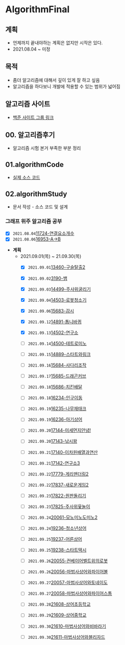 # AlgorithmFinal  

## 계획   

- 언제까지 끝내야하는 계획은 없지만 시작은 있다.  
- 2021.08.04 ~ 미정  

## 목적  

- 좀더 알고리즘에 대해서 깊이 있게 잘 하고 싶음  
- 알고리즘을 하다보니 개발에 적용할 수 있는 범위가 넓어짐  

## 알고리즘 사이트  

-  [백준 사이트 그룹  링크](https://www.acmicpc.net/group/12038)

## 00. 알고리즘후기

- 알고리즘 시험 본거 부족한 부분 정리

## 01.algorithmCode

- [실제 소스 코드](./01.algorithmCode/algorithmCode)

## 02.algorithmStudy
- 문서 작성 - 소스 코드 및 설계
### 그래프 위주 알고리즘 공부  

- [x] `2021.08.04`[11724-연결요소개수](./02.algorithmStudy/0804/2021년08월04일_11724-연결요소의개수.md) 
- [x] `2021.08.06`[16953-A->B](./02.algorithmStudy/0806/2021년08월06일_16953-A-B.md)

- **계획**
  - 2021.09.01(목) ~ 21.09.30(목)
    - [x] `2021.09.01`[13460-구슬탈출2](./02.algorithmStudy/0901/01.13460-구슬탈출2/2021년09월01일_13460-구슬탈출2.md)
    - [x] `2021.09.02`[3190-뱀](./02.algorithmStudy/0902/01.3190-뱀/2021년09월02일_3190-뱀.md)
    - [x] `2021.09.03`[14499-주사위굴리기](./02.algorithmStudy/0903/01.14499-주사위굴리기/2021년09월03일_14499주사위굴리기.md)  
    - [x] `2021.09.04`[14503-로봇청소기](./02.algorithmStudy/0904/01.14503-로봇청소기/2021년09월04일_14503-로봇청소기.md)  
    - [x] `2021.09.06`[15683-감시](./02.algorithmStudy/0906/01.15683감시/2021년09월06일_15683-감시.md)  
    - [x] `2021.09.12`[14891-톱니바퀴](./02.algorithmStudy/0912/01.14891톱니바퀴/2021년09월12일_14891-톱니바퀴.md)
    - [x] `2021.09.13`[14502-연구소](./02.algorithmStudy/0913/01.14502-연구소/21.09.13_14502-연구소.md)
    - [ ] `2021.09.14`[14500-테트로미노]()
    - [ ] `2021.09.15`[14889-스타트와링크]()
    - [ ] `2021.09.16`[15684-사다리조작]()
    - [ ] `2021.09.17`[15685-드래곤커브]()
    - [ ] `2021.09.18`[15686-치킨배달]()
    - [ ] `2021.09.18`[16234-인구이동]()
    - [ ] `2021.09.19`[16235-나무재태크]()
    - [ ] `2021.09.19`[16236-아기상어]()
    - [ ] `2021.09.20`[17144-미세먼지안녕!]()
    - [ ] `2021.09.20`[17143-낚시왕]()
    - [ ] `2021.09.21`[17140-이차원배열과연산]()
    - [ ] `2021.09.21`[17142-연구소3]()
    - [ ] `2021.09.22`[17779-게리맨더링2]()
    - [ ] `2021.09.22`[17837-새로운게임2]()
    - [ ] `2021.09.23`[17822-원판돌리기]()
    - [ ] `2021.09.23`[17825-주사위윷놀이]()
    - [ ] `2021.09.24`[20061-모노미노도미노2]()
    - [ ] `2021.09.24`[19236-청소년상어]()
    - [ ] `2021.09.25`[19237-어른상어]()
    - [ ] `2021.09.25`[19238-스타트택시]()
    - [ ] `2021.09.26`[20055-컨베이어벨트위의로봇]()
    - [ ] `2021.09.26`[20056-마법사상어와파이어볼]()
    - [ ] `2021.09.27`[20057-마법사상어와토네이도]()
    - [ ] `2021.09.27`[20058-마법사상어와파이어스톰]()
    - [ ] `2021.09.28`[21608-상어초등학교]()
    - [ ] `2021.09.29`[21609-상어중학교]()
    - [ ] `2021.09.30`[21610-마법사상어와비바라기]()
    - [ ] `2021.09.30`[21611-마법사상어와블리자드]()







